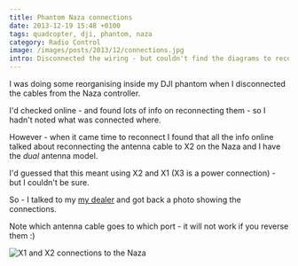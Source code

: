```yaml
---
title: Phantom Naza connections
date: 2013-12-19 15:48 +0100
tags: quadcopter, dji, phantom, naza
category: Radio Control
image: /images/posts/2013/12/connections.jpg
intro: Disconnected the wiring - but couldn't find the diagrams to reconnect online. Dealer helped
---
```


I was doing some reorganising inside my DJI phantom when I disconnected the cables from the Naza controller.

I'd checked online - and found lots of info on reconnecting them - so I hadn't noted what was connected where.

However - when it came time to reconnect I found that all the info online talked about reconnecting the antenna cable to X2 on the Naza and I have the _dual_ antenna model.

I'd guessed that this meant using X2 and X1 (X3 is a power connection) - but I couldn't be sure.

So - I talked to my [my dealer](http://elefun.no) and got back a photo showing the connections.

Note which antenna cable goes to which port - it will not work if you reverse them :)

![X1 and X2 connections to the Naza](/images/posts/2013/12/connections.jpg)
